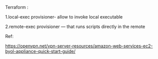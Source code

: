 


Terraform :

1.local-exec provisioner- allow to invoke local executable

2.remote-exec provisioner — that runs scripts directly in the remote


Ref: 

https://openvpn.net/vpn-server-resources/amazon-web-services-ec2-byol-appliance-quick-start-guide/
